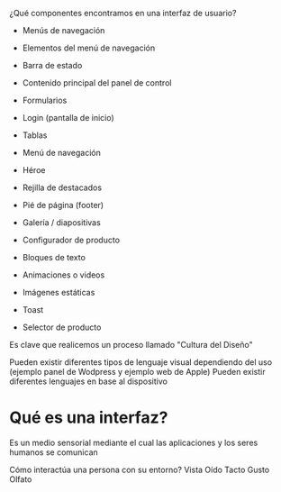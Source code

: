 ¿Qué componentes encontramos en una interfaz de usuario?
- Menús de navegación
- Elementos del menú de navegación
- Barra de estado
- Contenido principal del panel de control
- Formularios
- Login (pantalla de inicio)
- Tablas

- Menú de navegación
- Héroe
- Rejilla de destacados
- Pié de página (footer)
- Galería / diapositivas
- Configurador de producto
- Bloques de texto
- Animaciones o videos
- Imágenes estáticas
- Toast
- Selector de producto

Es clave que realicemos un proceso llamado "Cultura del Diseño"



Pueden existir diferentes tipos de lenguaje visual dependiendo del uso (ejemplo panel de Wodpress y ejemplo web de Apple)
Pueden existir diferentes lenguajes en base al dispositivo

# Qué es una interfaz?
Es un medio sensorial mediante el cual las aplicaciones y los seres humanos se comunican

Cómo interactúa una persona con su entorno?
Vista
Oído
Tacto
Gusto
Olfato


